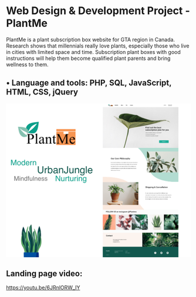 #  Web Design & Development Project - PlantMe
PlantMe is a plant subscription box website for GTA region in Canada. Research shows that millennials really love plants, especially those who live in cities with limited space and time. Subscription plant boxes with good instructions will help them become qualified plant parents and bring wellness to them.

## •	Language and tools: PHP, SQL, JavaScript, HTML, CSS, jQuery

![](image/landing-page.png)

## Landing page video:
https://youtu.be/6JRnlORW_IY
